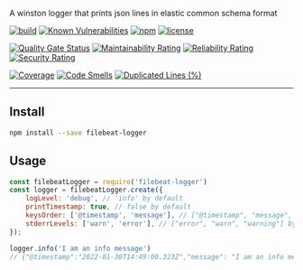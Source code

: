 A winston logger that prints json lines in elastic common schema format

[![build](https://img.shields.io/github/workflow/status/firecow/node-filebeat-logger/build)](https://github.com/firecow/node-filebeat-logger/actions)
[![Known Vulnerabilities](https://snyk.io/test/github/firecow/node-filebeat-logger/badge.svg)](https://snyk.io/test/github/firecow/node-filebeat-logger)
[![npm](https://img.shields.io/npm/v/filebeat-logger)](https://npmjs.org/package/filebeat-logger)
[![license](https://img.shields.io/github/license/firecow/node-filebeat-logger)](https://npmjs.org/package/filebeat-logger)

[![Quality Gate Status](https://sonarcloud.io/api/project_badges/measure?project=firecow_node-filebeat-logger&metric=alert_status)](https://sonarcloud.io/dashboard?id=firecow_node-filebeat-logger)
[![Maintainability Rating](https://sonarcloud.io/api/project_badges/measure?project=firecow_node-filebeat-logger&metric=sqale_rating)](https://sonarcloud.io/dashboard?id=firecow_node-filebeat-logger)
[![Reliability Rating](https://sonarcloud.io/api/project_badges/measure?project=firecow_node-filebeat-logger&metric=reliability_rating)](https://sonarcloud.io/dashboard?id=firecow_node-filebeat-logger)
[![Security Rating](https://sonarcloud.io/api/project_badges/measure?project=firecow_node-filebeat-logger&metric=security_rating)](https://sonarcloud.io/dashboard?id=firecow_node-filebeat-logger)

[![Coverage](https://sonarcloud.io/api/project_badges/measure?project=firecow_node-filebeat-logger&metric=coverage)](https://sonarcloud.io/dashboard?id=firecow_node-filebeat-logger)
[![Code Smells](https://sonarcloud.io/api/project_badges/measure?project=firecow_node-filebeat-logger&metric=code_smells)](https://sonarcloud.io/dashboard?id=firecow_node-filebeat-logger)
[![Duplicated Lines (%)](https://sonarcloud.io/api/project_badges/measure?project=firecow_node-filebeat-logger&metric=duplicated_lines_density)](https://sonarcloud.io/dashboard?id=firecow_node-filebeat-logger)

---

## Install
```sh
npm install --save filebeat-logger
```

## Usage
```js
const filebeatLogger = require('filebeat-logger')
const logger = filebeatLogger.create({
    logLevel: 'debug', // 'info' by default
    printTimestamp: true, // false by default
    keysOrder: ['@timestamp', 'message'], // ["@timestamp", "message", "log.level"] by default
    stderrLevels: ['warn', 'error'], // ["error", "warn", "warning"] by default
});

logger.info('I am an info message')
// {"@timestamp":"2022-01-30T14:49:00.323Z","message": "I am an info message","log.level":"info"}
```
